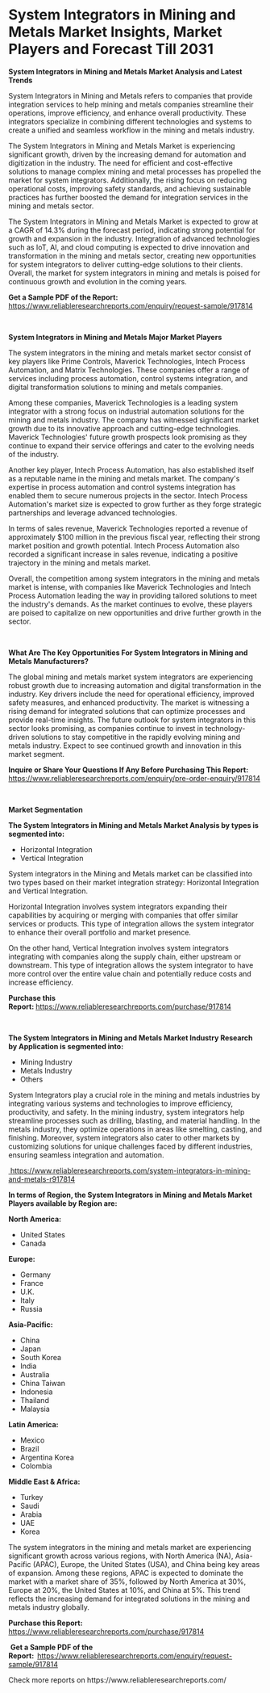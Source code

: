 <p><h1>System Integrators in Mining and Metals Market Insights, Market Players and Forecast Till 2031</h1></p><p><strong>System Integrators in Mining and Metals Market Analysis and Latest Trends</strong></p>
<p><p>System Integrators in Mining and Metals refers to companies that provide integration services to help mining and metals companies streamline their operations, improve efficiency, and enhance overall productivity. These integrators specialize in combining different technologies and systems to create a unified and seamless workflow in the mining and metals industry.</p><p>The System Integrators in Mining and Metals Market is experiencing significant growth, driven by the increasing demand for automation and digitization in the industry. The need for efficient and cost-effective solutions to manage complex mining and metal processes has propelled the market for system integrators. Additionally, the rising focus on reducing operational costs, improving safety standards, and achieving sustainable practices has further boosted the demand for integration services in the mining and metals sector.</p><p>The System Integrators in Mining and Metals Market is expected to grow at a CAGR of 14.3% during the forecast period, indicating strong potential for growth and expansion in the industry. Integration of advanced technologies such as IoT, AI, and cloud computing is expected to drive innovation and transformation in the mining and metals sector, creating new opportunities for system integrators to deliver cutting-edge solutions to their clients. Overall, the market for system integrators in mining and metals is poised for continuous growth and evolution in the coming years.</p></p>
<p><strong>Get a Sample PDF of the Report:&nbsp;</strong> <a href="https://www.reliableresearchreports.com/enquiry/request-sample/917814">https://www.reliableresearchreports.com/enquiry/request-sample/917814</a></p>
<p>&nbsp;</p>
<p><strong>System Integrators in Mining and Metals Major Market Players</strong></p>
<p><p>The system integrators in the mining and metals market sector consist of key players like Prime Controls, Maverick Technologies, Intech Process Automation, and Matrix Technologies. These companies offer a range of services including process automation, control systems integration, and digital transformation solutions to mining and metals companies.</p><p>Among these companies, Maverick Technologies is a leading system integrator with a strong focus on industrial automation solutions for the mining and metals industry. The company has witnessed significant market growth due to its innovative approach and cutting-edge technologies. Maverick Technologies' future growth prospects look promising as they continue to expand their service offerings and cater to the evolving needs of the industry.</p><p>Another key player, Intech Process Automation, has also established itself as a reputable name in the mining and metals market. The company's expertise in process automation and control systems integration has enabled them to secure numerous projects in the sector. Intech Process Automation's market size is expected to grow further as they forge strategic partnerships and leverage advanced technologies.</p><p>In terms of sales revenue, Maverick Technologies reported a revenue of approximately $100 million in the previous fiscal year, reflecting their strong market position and growth potential. Intech Process Automation also recorded a significant increase in sales revenue, indicating a positive trajectory in the mining and metals market.</p><p>Overall, the competition among system integrators in the mining and metals market is intense, with companies like Maverick Technologies and Intech Process Automation leading the way in providing tailored solutions to meet the industry's demands. As the market continues to evolve, these players are poised to capitalize on new opportunities and drive further growth in the sector.</p></p>
<p>&nbsp;</p>
<p><strong>What Are The Key Opportunities For System Integrators in Mining and Metals Manufacturers?</strong></p>
<p><p>The global mining and metals market system integrators are experiencing robust growth due to increasing automation and digital transformation in the industry. Key drivers include the need for operational efficiency, improved safety measures, and enhanced productivity. The market is witnessing a rising demand for integrated solutions that can optimize processes and provide real-time insights. The future outlook for system integrators in this sector looks promising, as companies continue to invest in technology-driven solutions to stay competitive in the rapidly evolving mining and metals industry. Expect to see continued growth and innovation in this market segment.</p></p>
<p><strong>Inquire or Share Your Questions If Any Before Purchasing This Report:</strong> <a href="https://www.reliableresearchreports.com/enquiry/pre-order-enquiry/917814">https://www.reliableresearchreports.com/enquiry/pre-order-enquiry/917814</a></p>
<p>&nbsp;</p>
<p><strong>Market Segmentation</strong></p>
<p><strong>The System Integrators in Mining and Metals Market Analysis by types is segmented into:</strong></p>
<p><ul><li>Horizontal Integration</li><li>Vertical Integration</li></ul></p>
<p><p>System integrators in the Mining and Metals market can be classified into two types based on their market integration strategy: Horizontal Integration and Vertical Integration. </p><p>Horizontal Integration involves system integrators expanding their capabilities by acquiring or merging with companies that offer similar services or products. This type of integration allows the system integrator to enhance their overall portfolio and market presence.</p><p>On the other hand, Vertical Integration involves system integrators integrating with companies along the supply chain, either upstream or downstream. This type of integration allows the system integrator to have more control over the entire value chain and potentially reduce costs and increase efficiency.</p></p>
<p><strong>Purchase this Report:&nbsp;</strong><a href="https://www.reliableresearchreports.com/purchase/917814">https://www.reliableresearchreports.com/purchase/917814</a></p>
<p>&nbsp;</p>
<p><strong>The System Integrators in Mining and Metals Market Industry Research by Application is segmented into:</strong></p>
<p><ul><li>Mining Industry</li><li>Metals Industry</li><li>Others</li></ul></p>
<p><p>System Integrators play a crucial role in the mining and metals industries by integrating various systems and technologies to improve efficiency, productivity, and safety. In the mining industry, system integrators help streamline processes such as drilling, blasting, and material handling. In the metals industry, they optimize operations in areas like smelting, casting, and finishing. Moreover, system integrators also cater to other markets by customizing solutions for unique challenges faced by different industries, ensuring seamless integration and automation.</p></p>
<p><a href="https://www.reliableresearchreports.com/system-integrators-in-mining-and-metals-r917814">&nbsp;https://www.reliableresearchreports.com/system-integrators-in-mining-and-metals-r917814</a></p>
<p><strong>In terms of Region, the System Integrators in Mining and Metals Market Players available by Region are:</strong></p>
<p>
    <p> <strong> North America: </strong>
        <ul>
            <li>United States</li>
            <li>Canada</li>
        </ul>
        </p> 
    <p> <strong> Europe: </strong>
        <ul>
            <li>Germany</li>
            <li>France</li>
            <li>U.K.</li>
            <li>Italy</li>
            <li>Russia</li>
        </ul>
        </p> 
    <p> <strong> Asia-Pacific: </strong>
        <ul>
            <li>China</li>
            <li>Japan</li>
            <li>South Korea</li>
            <li>India</li>
            <li>Australia</li>
            <li>China Taiwan</li>
            <li>Indonesia</li>
            <li>Thailand</li>
            <li>Malaysia</li>
        </ul>
        </p> 
    <p> <strong> Latin America: </strong>
        <ul>
            <li>Mexico</li>
            <li>Brazil</li>
            <li>Argentina Korea</li>
            <li>Colombia</li>
        </ul>
        </p> 
    <p> <strong> Middle East & Africa: </strong>
        <ul>
            <li>Turkey</li>
            <li>Saudi</li>
            <li>Arabia</li>
            <li>UAE</li>
            <li>Korea</li>
        </ul>
    </p>
    </p>
<p><p>The system integrators in the mining and metals market are experiencing significant growth across various regions, with North America (NA), Asia-Pacific (APAC), Europe, the United States (USA), and China being key areas of expansion. Among these regions, APAC is expected to dominate the market with a market share of 35%, followed by North America at 30%, Europe at 20%, the United States at 10%, and China at 5%. This trend reflects the increasing demand for integrated solutions in the mining and metals industry globally.</p></p>
<p><strong>Purchase this Report: </strong><a href="https://www.reliableresearchreports.com/purchase/917814">https://www.reliableresearchreports.com/purchase/917814</a></p>
<p>&nbsp;<strong>Get a Sample PDF of the Report:&nbsp;&nbsp;</strong><a href="https://www.reliableresearchreports.com/enquiry/request-sample/917814">https://www.reliableresearchreports.com/enquiry/request-sample/917814</a></p>
<p><strong></strong></p>
<p>Check more reports on https://www.reliableresearchreports.com/</p>